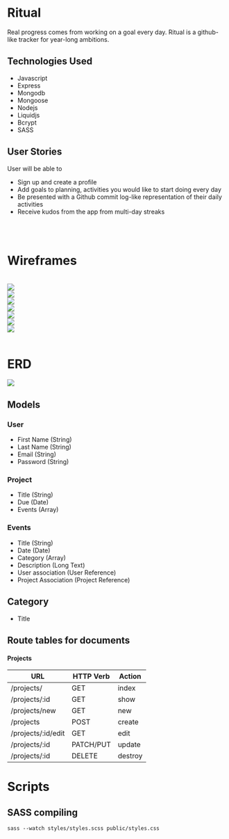 # Ritual

Real progress comes from working on a goal every day. Ritual is a github-like tracker for year-long ambitions.

## Technologies Used
* Javascript
* Express
* Mongodb
* Mongoose
* Nodejs
* Liquidjs
* Bcrypt
* SASS

## User Stories
User will be able to
- Sign up and create a profile
- Add goals to planning, activities you would like to start doing every day
- Be presented with a Github commit log-like representation of their daily activities
- Receive kudos from the app from multi-day streaks

<br>

<br>

# Wireframes

<br>
<img src="./images/1_First.jpg" /> 

<br>
<img src="./images/2_Sign-in.jpg" styles="width:100px;">

<br>
<img src="./images/3_Sign-up.jpg" styles="width:100px;">

<br>
<img src="./images/4_Home.jpg" styles="width:100px;">

<br>
<img src="./images/5_New-activity.jpg" styles="width:100px;">

<br>
<img src="./images/6_My-log-daily.jpg" styles="width:100px;">

<br>
<img src="./images/7_My-log-annual.jpg" styles="width:100px;">
<br>
<br>

# ERD
<img src="./images/ERD.png">

## Models
### User
- First Name (String)
- Last Name (String)
- Email (String)
- Password (String)

### Project
- Title (String)
- Due (Date)
- Events (Array)

### Events

- Title (String)
- Date (Date)
- Category (Array)
- Description (Long Text)
- User association (User Reference)
- Project Association (Project Reference)

## Category
- Title


## Route tables for documents

#### Projects

| **URL**          | **HTTP Verb**|**Action**|
|------------------|--------------|----------|
| /projects/         | GET          | index  
| /projects/:id      | GET          | show       
| /projects/new      | GET          | new   
| /projects          | POST         | create   
| /projects/:id/edit | GET          | edit       
| /projects/:id      | PATCH/PUT    | update    
| /projects/:id      | DELETE       | destroy  


# Scripts
## SASS compiling
`sass --watch styles/styles.scss public/styles.css `